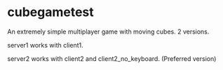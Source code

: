 # cubegametest

An extremely simple multiplayer game with moving cubes. 2 versions.

server1 works with client1.

server2 works with client2 and client2_no_keyboard. (Preferred version) 
